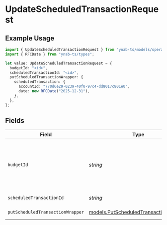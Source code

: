 # UpdateScheduledTransactionRequest

## Example Usage

```typescript
import { UpdateScheduledTransactionRequest } from "ynab-ts/models/operations";
import { RFCDate } from "ynab-ts/types";

let value: UpdateScheduledTransactionRequest = {
  budgetId: "<id>",
  scheduledTransactionId: "<id>",
  putScheduledTransactionWrapper: {
    scheduledTransaction: {
      accountId: "770d6e29-0239-40f0-97c4-dd8017c801e0",
      date: new RFCDate("2025-12-31"),
    },
  },
};
```

## Fields

| Field                                                                                                                                                                                             | Type                                                                                                                                                                                              | Required                                                                                                                                                                                          | Description                                                                                                                                                                                       |
| ------------------------------------------------------------------------------------------------------------------------------------------------------------------------------------------------- | ------------------------------------------------------------------------------------------------------------------------------------------------------------------------------------------------- | ------------------------------------------------------------------------------------------------------------------------------------------------------------------------------------------------- | ------------------------------------------------------------------------------------------------------------------------------------------------------------------------------------------------- |
| `budgetId`                                                                                                                                                                                        | *string*                                                                                                                                                                                          | :heavy_check_mark:                                                                                                                                                                                | The id of the budget. "last-used" can be used to specify the last used budget and "default" can be used if default budget selection is enabled (see: https://api.ynab.com/#oauth-default-budget). |
| `scheduledTransactionId`                                                                                                                                                                          | *string*                                                                                                                                                                                          | :heavy_check_mark:                                                                                                                                                                                | The id of the scheduled transaction                                                                                                                                                               |
| `putScheduledTransactionWrapper`                                                                                                                                                                  | [models.PutScheduledTransactionWrapper](../../models/putscheduledtransactionwrapper.md)                                                                                                           | :heavy_check_mark:                                                                                                                                                                                | The scheduled transaction to update                                                                                                                                                               |